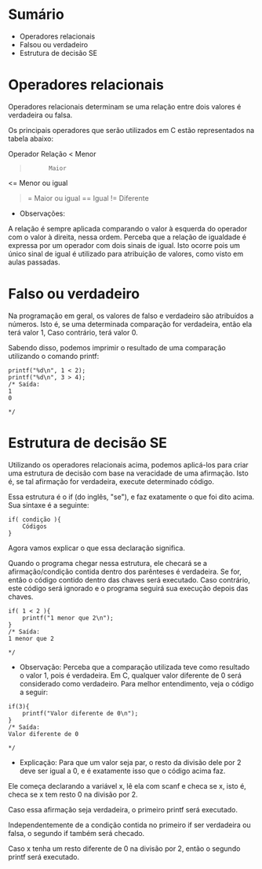 # Sumário

- Operadores relacionais
- Falsou ou verdadeiro
- Estrutura de decisão SE

# Operadores relacionais

Operadores relacionais determinam se uma relação entre dois valores é verdadeira ou falsa.

Os principais operadores que serão utilizados em C estão representados na tabela abaixo:

Operador	Relação
<	        Menor
>	        Maior
<=	        Menor ou igual
>=	        Maior ou igual
==	        Igual
!=	        Diferente

- Observações:

A relação é sempre aplicada comparando o valor à esquerda do operador com o valor à direita, nessa ordem.
Perceba que a relação de igualdade é expressa por um operador com dois sinais de igual. Isto ocorre pois um único sinal de igual é utilizado para atribuição de valores, como visto em aulas passadas.

# Falso ou verdadeiro

Na programação em geral, os valores de falso e verdadeiro são atribuídos a números. Isto é, se uma determinada comparação for verdadeira, então ela terá valor 1, Caso contrário, terá valor 0.

Sabendo disso, podemos imprimir o resultado de uma comparação utilizando o comando printf:

```
printf("%d\n", 1 < 2);
printf("%d\n", 3 > 4);
/* Saída:
1
0

*/
```

# Estrutura de decisão SE

Utilizando os operadores relacionais acima, podemos aplicá-los para criar uma estrutura de decisão com base na veracidade de uma afirmação. Isto é, se tal afirmação for verdadeira, execute determinado código.

Essa estrutura é o if (do inglês, "se"), e faz exatamente o que foi dito acima. Sua sintaxe é a seguinte:

```
if( condição ){
    Códigos
}
```

Agora vamos explicar o que essa declaração significa.

Quando o programa chegar nessa estrutura, ele checará se a afirmação/condição contida dentro dos parênteses é verdadeira. Se for, então o código contido dentro das chaves será executado. Caso contrário, este código será ignorado e o programa seguirá sua execução depois das chaves.

```
if( 1 < 2 ){
    printf("1 menor que 2\n");
}
/* Saída:
1 menor que 2

*/
```

* Observação: Perceba que a comparação utilizada teve como resultado o valor 1, pois é verdadeira. Em C, qualquer valor diferente de 0 será considerado como verdadeiro. Para melhor entendimento, veja o código a seguir:

```
if(3){
    printf("Valor diferente de 0\n");
}
/* Saída:
Valor diferente de 0

*/
```

* Explicação:
Para que um valor seja par, o resto da divisão dele por 2 deve ser igual a 0, e é exatamente isso que o código acima faz.

Ele começa declarando a variável x, lê ela com scanf e checa se x, isto é, checa se x tem resto 0 na divisão por 2.

Caso essa afirmação seja verdadeira, o primeiro printf será executado.

Independentemente de a condição contida no primeiro if ser verdadeira ou falsa, o segundo if também será checado.

Caso x tenha um resto diferente de 0 na divisão por 2, então o segundo printf será executado.


